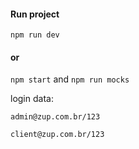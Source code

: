 #### Run project

`npm run dev` 

#### or 
`npm start` and `npm run mocks`

login data:


`admin@zup.com.br/123`


`client@zup.com.br/123`
